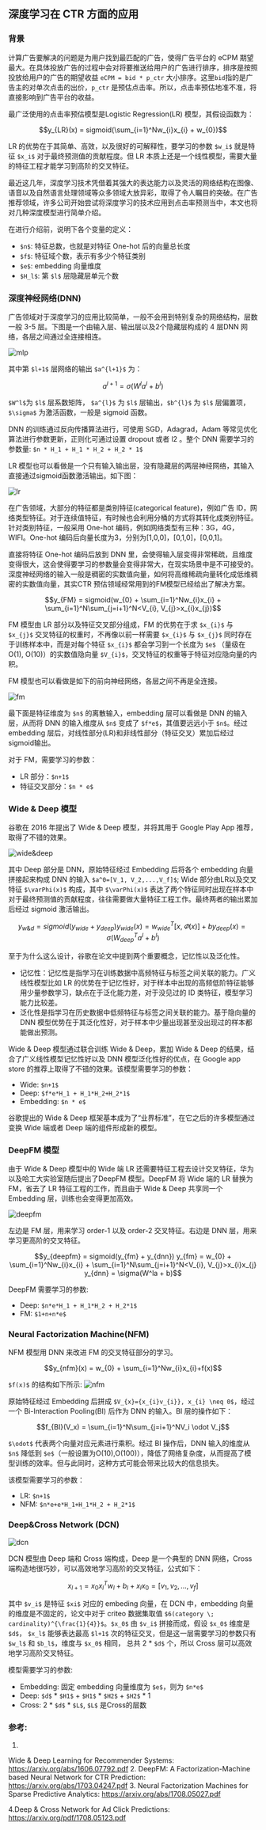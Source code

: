 ## 深度学习在 CTR 方面的应用

### 背景

计算广告要解决的问题是为用户找到最匹配的广告，使得广告平台的 eCPM 期望最大。在具体投放广告的过程中会对将要推送给用户的广告进行排序，排序是按照投放给用户的广告的期望收益 `eCPM = bid * p_ctr` 大小排序。这里`bid`指的是广告主的对单次点击的出价，`p_ctr` 是预估点击率。所以，点击率预估地准不准，将直接影响到广告平台的收益。

最广泛使用的点击率预估模型是Logistic Regression(LR) 模型，其假设函数为：

```math
y_{LR}(x) = sigmoid(\sum_{i=1}^Nw_{i}x_{i} + w_{0})
```
LR 的优势在于其简单、高效，以及很好的可解释性，要学习的参数 `$w_i$` 就是特征 `$x_i$` 对于最终预测值的贡献程度。但 LR 本质上还是一个线性模型，需要大量的特征工程才能学习到高阶的交叉特征。

最近这几年，深度学习技术凭借着其强大的表达能力以及灵活的网络结构在图像、语音以及自然语言处理领域等众多领域大放异彩，取得了令人瞩目的突破。在广告推荐领域，许多公司开始尝试将深度学习的技术应用到点击率预测当中，本文也将对几种深度模型进行简单介绍。

在进行介绍前，说明下各个变量的定义：

- `$n$`: 特征总数，也就是对特征 One-hot 后的向量总长度
- `$f$`: 特征域个数，表示有多少个特征类别
- `$e$`: embedding 向量维度
- `$H_l$`: 第 `$l$` 层隐藏层单元个数

### 深度神经网络(DNN)

广告领域对于深度学习的应用比较简单，一般不会用到特别复杂的网络结构，层数一般 3-5 层。下图是一个由输入层、输出层以及2个隐藏层构成的 4 层DNN 网络，各层之间通过全连接相连。

![mlp](https://note.youdao.com/yws/api/personal/sync?method=download&fileId=WEBe3869c847df2d37082052d9d059001e4&version=7944&cstk=vmTFX9BV)

其中第 `$l+1$` 层网络的输出 `$a^{l+1}$` 为：

```math
a^{l+1} = \sigma(W^{l}a^{l} + b^{l})
```

`$W^l$`为 `$l$` 层系数矩阵， `$a^{l}$` 为 `$l$` 层输出，`$b^{l}$` 为 `$l$` 层偏置项，`$\sigma$` 为激活函数，一般是 sigmoid 函数。

DNN 的训练通过反向传播算法进行，可使用 SGD，Adagrad，Adam 等常见优化算法进行参数更新，正则化可通过设置 dropout 或者 l2 。整个 DNN 需要学习的参数量: `$n * H_1 + H_1 * H_2 + H_2 * 1$` 

LR 模型也可以看做是一个只有输入输出层，没有隐藏层的两层神经网络，其输入直接通过sigmoid函数激活输出。如下图： 

![lr](https://note.youdao.com/yws/api/personal/sync?method=download&fileId=WEB077049bcfa745612ee642f285db9a4fc&version=8185&cstk=vmTFX9BV)

在广告领域，大部分的特征都是类别特征(categorical feature)，例如广告 ID，网络类型特征。对于连续值特征，有时候也会利用分桶的方式将其转化成类别特征。针对类别特征，一般采用 One-hot 编码，例如网络类型有三种：3G，4G，WIFI。One-hot 编码后向量长度为3，分别为[1,0,0]，[0,1,0]，[0,0,1]。

直接将特征 One-hot 编码后放到 DNN 里，会使得输入层变得非常稀疏，且维度变得很大，这会使得要学习的参数量会变得非常大，在现实场景中是不可接受的。深度神经网络的输入一般是稠密的实数值向量，如何将高维稀疏向量转化成低维稠密的实数值向量，其实CTR 预估领域经常用到的FM模型已经给出了解决方案。

```math
y_{FM} = sigmoid(w_{0} + \sum_{i=1}^Nw_{i}x_{i} + \sum_{i=1}^N\sum_{j=i+1}^N<V_{i}, V_{j}>x_{i}x_{j})
```

FM 模型由 LR 部分以及特征交叉部分组成，FM 的优势在于求 `$x_{i}$` 与 `$x_{j}$` 交叉特征的权重时，不再像以前一样需要 `$x_{i}$` 与 `$x_{j}$` 同时存在于训练样本中，而是对每个特征 `$x_{i}$` 都会学习到一个长度为 `$e$` （量级在O(1), O(10)）的实数值隐向量 `$V_{i}$`，交叉特征的权重等于特征对应隐向量的内积。

FM 模型也可以看做是如下的前向神经网络，各层之间不再是全连接。

![fm](https://note.youdao.com/yws/api/personal/sync?method=download&fileId=WEB09577cb8f0f16f6e4cdc8febca3f1035&version=7953&cstk=vmTFX9BV)

最下面是特征维度为 `$n$` 的离散输入，embedding 层可以看做是 DNN 的输入层，从而将 DNN 的输入维度从 `$n$` 变成了 `$f*e$`，其值要远远小于 `$n$`。经过 embedding 层后，对线性部分(LR)和非线性部分（特征交叉）累加后经过sigmoid输出。

对于 FM，需要学习的参数：

- LR 部分：`$n+1$`
- 特征交叉部分：`$n * e$`

### Wide & Deep 模型

谷歌在 2016 年提出了 Wide & Deep 模型，并将其用于 Google Play App 推荐，取得了不错的效果。

![wide&deep](https://note.youdao.com/yws/api/personal/sync?method=download&fileId=WEBd3a5d88ce82d8643e5c6ac7fed25944f&version=7831&cstk=vmTFX9BV)

其中 Deep 部分是 DNN，原始特征经过 Embedding 后将各个 embedding 向量拼接起来构成 DNN 的输入 `$a^0=[V_1, V_2,...,V_f]$`; Wide 部分由LR以及交叉特征 `$\varPhi(x)$` 构成，其中 `$\varPhi(x)$` 表达了两个特征同时出现在样本中对于最终预测值的贡献程度，往往需要做大量特征工程工作。最终两者的输出累加后经过 sigmoid 激活输出。

```math
y_{w\&d} = sigmoid(y_{wide} + y_{deep})

y_{wide}(x) = w_{wide}^T[x, \varPhi(x)]+b

y_{deep}(x) = \sigma(W_{deep}^{T}a^{l} + b^{l})

```

至于为什么这么设计，谷歌在论文中提到两个重要概念，记忆性以及泛化性。
- 记忆性：记忆性是指学习在训练数据中高频特征与标签之间关联的能力。广义线性模型比如 LR 的优势在于记忆性好，对于样本中出现的高频低阶特征能够用少量参数学习，缺点在于泛化能力差，对于没见过的 ID 类特征，模型学习能力比较差。
- 泛化性是指学习在历史数据中低频特征与标签之间关联的能力。基于隐向量的 DNN 模型优势在于其泛化性好，对于样本中少量出现甚至没出现过的样本都能做出预测。

Wide & Deep 模型通过联合训练 Wide & Deep，累加 Wide & Deep 的结果，结合了广义线性模型记忆性好以及 DNN 模型泛化性好的优点，在 Google app store 的推荐上取得了不错的效果。该模型需要学习的参数：

- Wide: `$n+1$`
- Deep: `$f*e*H_1 + H_1*H_2+H_2*1$` 
- Embedding: `$n * e$`

谷歌提出的 Wide & Deep 框架基本成为了“业界标准”，在它之后的许多模型通过变换 Wide 端或者 Deep 端的组件形成新的模型。

### DeepFM 模型

由于 Wide & Deep 模型中的 Wide 端 LR 还需要特征工程去设计交叉特征，华为以及哈工大实验室随后提出了DeepFM 模型。DeepFM 将 Wide 端的 LR 替换为 FM，省去了 LR 特征工程的工作，而且由于 Wide & Deep 共享同一个 Embedding 层，训练也会变得更加高效。

![deepfm](https://note.youdao.com/yws/api/personal/sync?method=download&fileId=WEB432731fc876e263a8777df3d9a0e62bc&version=7852&cstk=vmTFX9BV)

左边是 FM 层，用来学习 order-1 以及 order-2 交叉特征。右边是 DNN 层，用来学习更高阶的交叉特征。

```math
y_{deepfm} = sigmoid(y_{fm} + y_{dnn})

y_{fm} = w_{0} + \sum_{i=1}^Nw_{i}x_{i} + \sum_{i=1}^N\sum_{j=i+1}^N<V_{i}, V_{j}>x_{i}x_{j}

y_{dnn} = \sigma(W^la + b)
```

DeepFM 需要学习的参数:

- Deep: `$n*e*H_1 + H_1*H_2 + H_2*1$` 
- FM: `$1+n+n*e$`

### Neural Factorization Machine(NFM)

NFM 模型用 DNN 来改进 FM 的交叉特征部分的学习。

```math
y_{nfm}(x) = w_{0} + \sum_{i=1}^Nw_{i}x_{i}+f(x)
```

`$f(x)$` 的结构如下所示:
![nfm](https://note.youdao.com/yws/api/personal/sync?method=download&fileId=WEB4f28869777b6fc4cb7d73236861ffcc9&version=7979&cstk=vmTFX9BV)

原始特征经过 Embedding 后拼成 `$V_{x}={x_{i}v_{i}}, x_{i} \neq 0$`，经过一个 Bi-Interaction Pooling(BI) 后作为 DNN 的输入。BI 层的操作如下：

```math
f_{BI}(V_x) = \sum_{i=1}^N\sum_{j=i+1}^NV_i \odot V_j
```
`$\odot$` 代表两个向量对应元素进行乘积。经过 BI 操作后，DNN 输入的维度从 `$n$` 降低到 `$e$`（一般设置为O(10),O(100)），降低了网络复杂度，从而提高了模型训练的效率。但与此同时，这种方式可能会带来比较大的信息损失。

该模型需要学习的参数：

- LR: `$n+1$`
- NFM: `$n*e+e*H_1+H_1*H_2 + H_2*1$`

### Deep&Cross Network (DCN)

![dcn](https://note.youdao.com/yws/api/personal/sync?method=download&fileId=WEBf6e228e48bbf4d018185632d0a61351c&version=7978&cstk=vmTFX9BV)

DCN 模型由 Deep 端和 Cross 端构成，Deep 是一个典型的 DNN 网络，Cross 端构造地很巧妙，可以高效地学习高阶的交叉特征，公式如下： 

```math
x_{l+1}=x_0x_{l}^Tw_l + b_l + x_l

x_0=[v_1, v_2, ..., v_{f}]
```
其中 `$v_i$` 是特征 `$xi$` 对应的 embeding 向量，在 DCN 中，embedding 向量的维度是不固定的，论文中对于 criteo 数据集取值 `$6(category \; cardinality)^{\frac{1}{4}}$`。`$x_0$` 由 `$v_i$` 拼接而成，假设 `$x_0$` 维度是 `$d$`，
`$x_l$` 能够表达最高 `$l+1$` 次的特征交叉，但是这一层需要学习的参数只有`$w_l$` 和 `$b_l$`，维度与 `$x_0$` 相同， 总共 2 * `$d$` 个，所以 Cross 层可以高效地学习高阶交叉特征。

模型需要学习的参数:

- Embedding: 固定 embedding 向量维度为 `$e$`，则为 `$n*e$`
- Deep: `$d$` * `$H1$` + `$H1$` * `$H2$` + `$H2$` * 1
- Cross: 2 * `$d$` * `$L$`, `$L$` 是Cross的层数

### 参考:

1. 
Wide & Deep Learning for Recommender Systems: https://arxiv.org/abs/1606.07792.pdf
2. 
DeepFM: A Factorization-Machine based Neural Network for CTR Prediction: https://arxiv.org/abs/1703.04247.pdf
3. 
Neural Factorization Machines for Sparse Predictive Analytics: https://arxiv.org/abs/1708.05027.pdf

4.Deep & Cross Network for Ad Click Predictions: https://arxiv.org/pdf/1708.05123.pdf